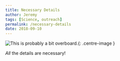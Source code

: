 ```yaml
---
title: Necessary Details
author: Jeremy
tags: [Science, outreach]
permalink: /necessary-details
date: 2018-09-10
---
```


![This is probably a *bit* overboard.](https://res.cloudinary.com/dh3hm8pb7/image/upload/c_scale,q_auto:best,w_615/v1533482815/NecessaryDetail.png){: .centre-image }

*All* the details are necessary!
